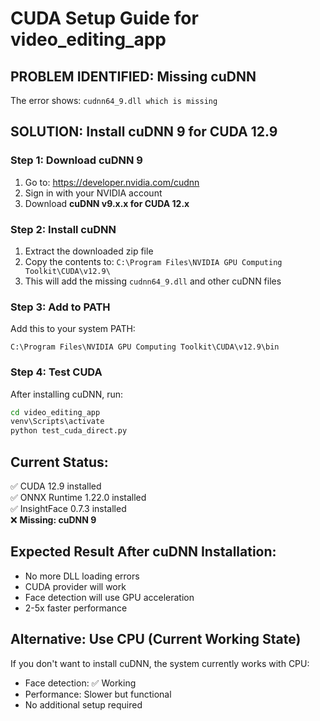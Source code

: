 # CUDA Setup Guide for video_editing_app

## **PROBLEM IDENTIFIED: Missing cuDNN**

The error shows: `cudnn64_9.dll which is missing`

## **SOLUTION: Install cuDNN 9 for CUDA 12.9**

### **Step 1: Download cuDNN 9**
1. Go to: https://developer.nvidia.com/cudnn
2. Sign in with your NVIDIA account
3. Download **cuDNN v9.x.x for CUDA 12.x**

### **Step 2: Install cuDNN**
1. Extract the downloaded zip file
2. Copy the contents to: `C:\Program Files\NVIDIA GPU Computing Toolkit\CUDA\v12.9\`
3. This will add the missing `cudnn64_9.dll` and other cuDNN files

### **Step 3: Add to PATH**
Add this to your system PATH:
```
C:\Program Files\NVIDIA GPU Computing Toolkit\CUDA\v12.9\bin
```

### **Step 4: Test CUDA**
After installing cuDNN, run:
```bash
cd video_editing_app
venv\Scripts\activate
python test_cuda_direct.py
```

## **Current Status:**
✅ CUDA 12.9 installed  
✅ ONNX Runtime 1.22.0 installed  
✅ InsightFace 0.7.3 installed  
❌ **Missing: cuDNN 9**  

## **Expected Result After cuDNN Installation:**
- No more DLL loading errors
- CUDA provider will work
- Face detection will use GPU acceleration
- 2-5x faster performance

## **Alternative: Use CPU (Current Working State)**
If you don't want to install cuDNN, the system currently works with CPU:
- Face detection: ✅ Working
- Performance: Slower but functional
- No additional setup required 